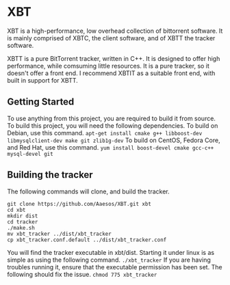 # XBT
XBT is a high-performance, low overhead collection of bittorrent software. It is mainly comprised of XBTC, the client software, and of XBTT the tracker software.

XBTT is a pure BitTorrent tracker, written in C++. It is designed to offer high performance, while comsuming little resources. It is a pure tracker, so it doesn't offer a front end. I recommend XBTIT as a suitable front end, with built in support for XBTT.

## Getting Started
To use anything from this project, you are required to build it from source. To build this project, you will need the following dependencies.
To build on Debian, use this command.
```apt-get install cmake g++ libboost-dev libmysqlclient-dev make git zlib1g-dev```
To build on CentOS, Fedora Core, and Red Hat, use this command.
```yum install boost-devel cmake gcc-c++ mysql-devel git```

## Building the tracker
The following commands will clone, and build the tracker.
```
git clone https://github.com/Aaesos/XBT.git xbt
cd xbt
mkdir dist
cd tracker
./make.sh
mv xbt_tracker ../dist/xbt_tracker
cp xbt_tracker.conf.default ../dist/xbt_tracker.conf
```
You will find the tracker executable in xbt/dist. Starting it under linux is as simple as using the following command.
```./xbt_tracker```
If you are having troubles running it, ensure that the executable permission has been set. The following should fix the issue.
```chmod 775 xbt_tracker```

